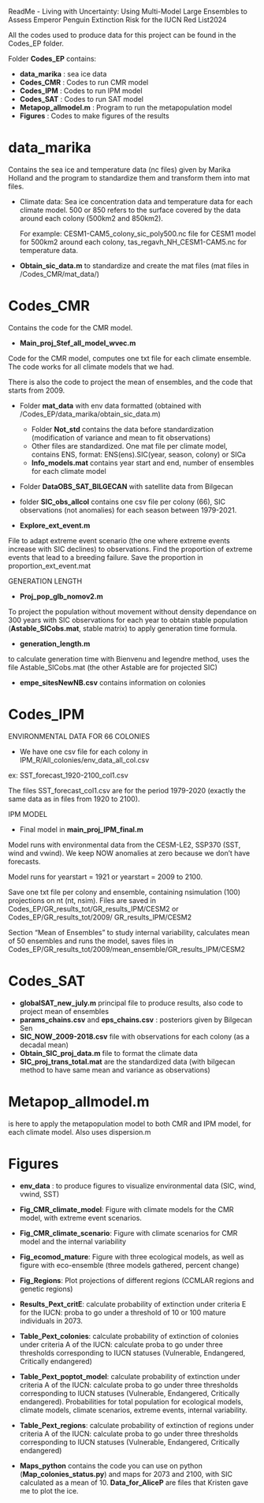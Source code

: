 ﻿ReadMe - Living with Uncertainty: Using Multi-Model Large Ensembles to Assess Emperor Penguin Extinction Risk for the IUCN Red List2024

All the codes used to produce data for this project can be found in the Codes_EP folder.

Folder **Codes_EP** contains:

- **data\_marika** : sea ice data
- **Codes\_CMR** : Codes to run CMR model
- **Codes\_IPM** : Codes to run IPM model
- **Codes\_SAT** : Codes to run SAT model
- **Metapop\_allmodel.m** : Program to run the metapopulation model  
- **Figures** : Codes to make figures of the results

# **data\_marika**

Contains the sea ice and temperature data (nc files) given by Marika Holland and the program to standardize them and transform them into mat files.

- Climate data: Sea ice concentration data and temperature data for each climate model. 500 or 850 refers to the surface covered by the data around each colony (500km2 and 850km2).

  For example: CESM1-CAM5\_colony\_sic\_poly500.nc file for CESM1 model for 500km2 around each colony, tas\_regavh\_NH\_CESM1-CAM5.nc for temperature data.

- **Obtain\_sic\_data.m** to standardize and create the mat files (mat files in /Codes\_CMR/mat\_data/)

# **Codes\_CMR**

Contains the code for the CMR model.

- **Main\_proj\_Stef\_all\_model\_wvec.m** 

Code for the CMR model, computes one txt file for each climate ensemble. The code works for all climate models that we had.

There is also the code to project the mean of ensembles, and the code that starts from 2009.

- Folder **mat\_data** with env data formatted (obtained with /Codes\_EP/data\_marika/obtain\_sic\_data.m)
  - Folder **Not\_std** contains the data before standardization (modification of variance and mean to fit observations)
  - Other files are standardized. One mat file per climate model, contains ENS, format: ENS(ens).SIC(year, season, colony) or SICa
  - **Info\_models.mat** contains year start and end, number of ensembles for each climate model


- Folder **DataOBS\_SAT\_BILGECAN** with satellite data from Bilgecan 
- folder **SIC\_obs\_allcol** contains one csv file per colony (66), SIC observations (not anomalies) for each season between 1979-2021.


- **Explore\_ext\_event.m** 

File to adapt extreme event scenario (the one where extreme events increase with SIC declines) to observations. Find the proportion of extreme events that lead to a breeding failure. Save the proportion in proportion\_ext\_event.mat

GENERATION LENGTH

- **Proj\_pop\_glb\_nomov2.m**

To project the population without movement without density dependance on 300 years with SIC observations for each year to obtain stable population (**Astable\_SICobs.mat**, stable matrix) to apply generation time formula.

- **generation\_length.m** 

to calculate generation time with Bienvenu and legendre method, uses the file Astable\_SICobs.mat (the other Astable are for projected SIC)

- **empe\_sitesNewNB.csv** contains information on colonies

# **Codes\_IPM**

ENVIRONMENTAL DATA FOR 66 COLONIES

- We have one csv file for each colony in IPM\_R/All\_colonies/env\_data\_all\_col.csv

ex: SST\_forecast\_1920-2100\_col1.csv

The files SST\_forecast\_col1.csv are for the period 1979-2020 (exactly the same data as in files from 1920 to 2100).


IPM MODEL

- Final model in **main\_proj\_IPM\_final.m** 

Model runs with environmental data from the CESM-LE2, SSP370 (SST, wind and vwind). We keep NOW anomalies at zero because we don’t have forecasts.

Model runs for yearstart = 1921 or yearstart = 2009 to 2100.

Save one txt file per colony and ensemble, containing nsimulation (100) projections on nt (nt, nsim). Files are saved in Codes\_EP/GR\_results\_tot/GR\_results\_IPM/CESM2 or Codes\_EP/GR\_results\_tot/2009/ GR\_results\_IPM/CESM2

Section “Mean of Ensembles” to study internal variability, calculates mean of 50 ensembles and runs the model, saves files in Codes\_EP/GR\_results\_tot/2009/mean\_ensemble/GR\_results\_IPM/CESM2

# **Codes\_SAT**

- **globalSAT\_new\_july.m** principal file to produce results, also code to project mean of ensembles
- **params\_chains.csv** and **eps\_chains.csv** : posteriors given by Bilgecan Sen
- **SIC\_NOW\_2009-2018.csv** file with observations for each colony (as a decadal mean)
- **Obtain\_SIC\_proj\_data.m** file to format the climate data
- **SIC\_proj\_trans\_total.mat** are the standardized data (with bilgecan method to have same mean and variance as observations)


# **Metapop\_allmodel.m** 
is here to apply the metapopulation model to both CMR and IPM model, for each climate model. Also uses dispersion.m



# **Figures**

- **env\_data** : to produce figures to visualize environmental data (SIC, wind, vwind, SST)

- **Fig\_CMR\_climate\_model**: Figure with climate models for the CMR model, with extreme event scenarios.

- **Fig\_CMR\_climate\_scenario**: Figure with climate scenarios for CMR model and the internal variability

- **Fig\_ecomod\_mature**: Figure with three ecological models, as well as figure with eco-ensemble (three models gathered, percent change)

- **Fig\_Regions**: Plot projections of different regions (CCMLAR regions and genetic regions)

- **Results\_Pext\_critE**: calculate probability of extinction under criteria E for the IUCN: proba to go under a threshold of 10 or 100 mature individuals in 2073.

- **Table\_Pext\_colonies**: calculate probability of extinction of colonies under criteria A of the IUCN: calculate proba to go under three thresholds corresponding to IUCN statuses (Vulnerable, Endangered, Critically endangered)

- **Table\_Pext\_poptot\_model**: calculate probability of extinction under criteria A of the IUCN: calculate proba to go under three thresholds corresponding to IUCN statuses (Vulnerable, Endangered, Critically endangered). Probabilities for total population for ecological models, climate models, climate scenarios, extreme events, internal variability.

- **Table\_Pext\_regions**: calculate probability of extinction of regions under criteria A of the IUCN: calculate proba to go under three thresholds corresponding to IUCN statuses (Vulnerable, Endangered, Critically endangered)

- **Maps\_python** contains the code you can use on python (**Map\_colonies\_status.py**) and maps for 2073 and 2100, with SIC calculated as a mean of 10. **Data\_for\_AliceP** are files that Kristen gave me to plot the ice.






